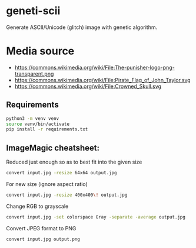 # geneti-scii

Generate ASCII/Unicode (glitch) image with genetic algorithm.

# Media source

- https://commons.wikimedia.org/wiki/File:The-punisher-logo-png-transparent.png
- https://commons.wikimedia.org/wiki/File:Pirate_Flag_of_John_Taylor.svg
- https://commons.wikimedia.org/wiki/File:Crowned_Skull.svg

## Requirements

```bash
python3 -m venv venv
source venv/bin/activate
pip install -r requirements.txt
```

## ImageMagic cheatsheet:

Reduced just enough so as to best fit into the given size
```bash
convert input.jpg -resize 64x64 output.jpg
```

For new size (ignore aspect ratio)
```bash
convert input.jpg -resize 400x400\! output.jpg
```

Change RGB to grayscale
```bash
convert input.jpg -set colorspace Gray -separate -average output.jpg
```

Convert JPEG format to PNG
```bash
convert input.jpg output.png
```